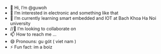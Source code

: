 - 👋 Hi, I’m @guwoh
- 👀 I’m interested in electronic and something like that
- 🌱 I’m currently learning smart embedded and IOT at Bach Khoa Ha Noi university
- //💞️ I’m looking to collaborate on 
- 📫 How to reach me ...
- 😄 Pronouns: gu gót ( viet nam )
- ⚡ Fun fact: im a boiz

<!---
guwoh/guwoh is a ✨ special ✨ repository because its `README.md` (this file) appears on your GitHub profile.
You can click the Preview link to take a look at your changes.
--->
